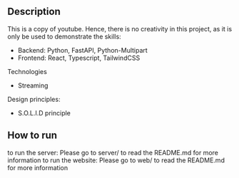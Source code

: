 ## Description

This is a copy of youtube. Hence, there is no creativity in this project, as it is only be used to demonstrate the skills:
- Backend: Python, FastAPI, Python-Multipart
- Frontend: React, Typescript, TailwindCSS

Technologies
- Streaming


Design principles:
- S.O.L.I.D principle

## How to run

to run the server: Please go to server/ to read the README.md for more information
to run the website: Please go to web/ to read the README.md for more information